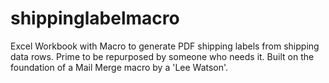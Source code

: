 # shippinglabelmacro
Excel Workbook with Macro to generate PDF shipping labels from shipping data rows. Prime to be repurposed by someone who needs it. Built on the foundation of a Mail Merge macro by a 'Lee Watson'.
